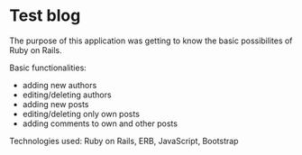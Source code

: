 # Test blog

The purpose of this application was getting to know the basic possibilites of Ruby on Rails.

Basic functionalities:
* adding new authors
* editing/deleting authors
* adding new posts
* editing/deleting only own posts
* adding comments to own and other posts

Technologies used: Ruby on Rails, ERB, JavaScript, Bootstrap
